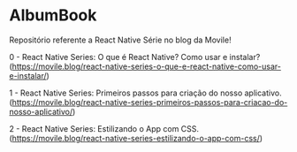 # AlbumBook

Repositório referente a React Native Série no blog da Movile!

0 - React Native Series: O que é React Native? Como usar e instalar? (https://movile.blog/react-native-series-o-que-e-react-native-como-usar-e-instalar/)

1 - React Native Series: Primeiros passos para criação do nosso aplicativo. (https://movile.blog/react-native-series-primeiros-passos-para-criacao-do-nosso-aplicativo/)

2 - React Native Series: Estilizando o App com CSS. (https://movile.blog/react-native-series-estilizando-o-app-com-css/)
